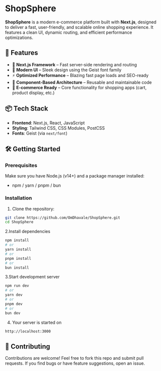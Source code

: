 # ShopSphere

**ShopSphere** is a modern e-commerce platform built with **Next.js**, designed to deliver a fast, user-friendly, and scalable online shopping experience. It features a clean UI, dynamic routing, and efficient performance optimizations.

## 🚀 Features

- 🔄 **Next.js Framework** – Fast server-side rendering and routing
- 🎨 **Modern UI** – Sleek design using the Geist font family
- ⚡ **Optimized Performance** – Blazing fast page loads and SEO-ready
- 🧩 **Component-Based Architecture** – Reusable and maintainable code
- 🛒 **E-commerce Ready** – Core functionality for shopping apps (cart, product display, etc.)

## 📦 Tech Stack

- **Frontend**: Next.js, React, JavaScript
- **Styling**: Tailwind CSS, CSS Modules, PostCSS
- **Fonts**: Geist (via `next/font`)

## 🛠️ Getting Started

### Prerequisites

Make sure you have Node.js (v14+) and a package manager installed:
- npm / yarn / pnpm / bun

### Installation

1. Clone the repository:
```bash
git clone https://github.com/OmDhavale/ShopSphere.git
cd ShopSphere
```
2.Install dependencies
```bash
npm install
# or
yarn install
# or
pnpm install
# or
bun install
```

3.Start development server
```bash
npm run dev
# or
yarn dev
# or
pnpm dev
# or
bun dev
```
4. Your server is started on
```bash
http://localhost:3000
```

## 🤝 Contributing
Contributions are welcome! Feel free to fork this repo and submit pull requests. If you find bugs or have feature suggestions, open an issue.
